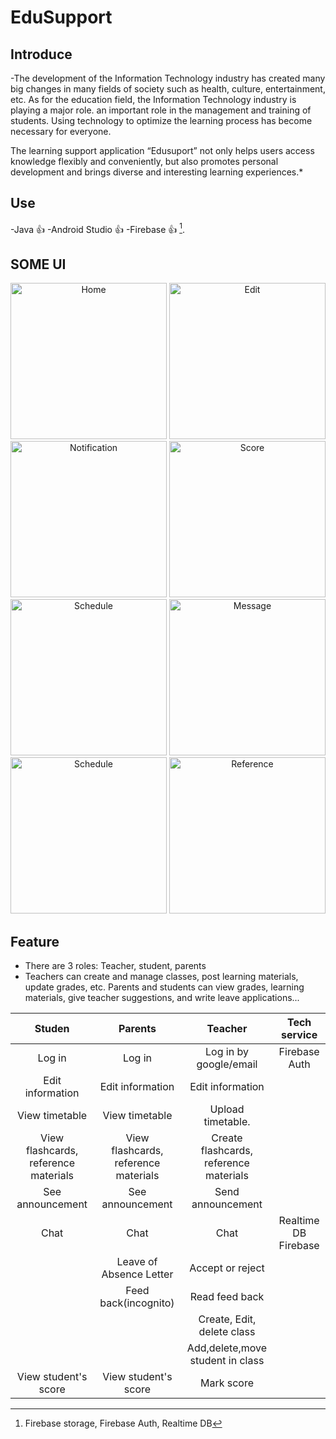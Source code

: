 ﻿# EduSupport
 

 ## Introduce
-The development of the Information Technology industry has created many big changes in many fields of society such as health, culture, entertainment, etc. As for the education field, the Information Technology industry is playing a major role. an important role in the management and training of students. Using technology to optimize the learning process has become necessary for everyone.
          
The learning support application “Edusuport” not only helps users access knowledge flexibly and conveniently, but also promotes personal development and brings diverse and interesting learning experiences.*
 
 ## Use
 -Java :+1:
 -Android Studio :+1:
 -Firebase :+1: [^1].

 [^1]: Firebase storage, Firebase Auth, Realtime DB

 ## SOME UI
<p align="center">
  <img src="https://firebasestorage.googleapis.com/v0/b/fire-57f0b.appspot.com/o/home%20real.jpg?alt=media&token=aabf6449-56c2-483d-84eb-35e7e01a6f49" width="250" title="Home">
  <img src="https://firebasestorage.googleapis.com/v0/b/fire-57f0b.appspot.com/o/edit.jpg?alt=media&token=71db07b0-23c0-45bc-aadf-d190d1bda0b2" width="250" alt="Edit">
 <br/>
 <img src="https://firebasestorage.googleapis.com/v0/b/fire-57f0b.appspot.com/o/notification.png?alt=media&token=027b06a8-9551-40fd-b532-7b2638a2302c" width="250" alt="Notification">
 <img src="https://firebasestorage.googleapis.com/v0/b/fire-57f0b.appspot.com/o/%C4%91i%E1%BB%83m.jpg?alt=media&token=f85f030b-f3ea-4a0e-9497-0442085d600b" width="250" alt="Score">
  <br/>
 <img src="https://firebasestorage.googleapis.com/v0/b/fire-57f0b.appspot.com/o/Screenshot%202024-07-01%20204721.png?alt=media&token=47debaae-69ec-4414-afa4-cd9504030774" width="250" alt="Schedule">
 <img src="https://firebasestorage.googleapis.com/v0/b/fire-57f0b.appspot.com/o/Screenshot%202024-07-01%20204823.png?alt=media&token=8bbf7128-c33e-4375-9fbb-1e621aed4166" width="250" alt="Message">
 <br/>
 <img src="https://firebasestorage.googleapis.com/v0/b/fire-57f0b.appspot.com/o/Screenshot%202024-07-01%20204759.png?alt=media&token=7ae7f9e5-aa03-4a89-9162-09ac1c607351" width="250" alt="Schedule">
 <img src="https://firebasestorage.googleapis.com/v0/b/fire-57f0b.appspot.com/o/Screenshot%202024-07-01%20204740.png?alt=media&token=1622ca76-2b6f-4c2b-847f-f92a313f54b6" width="250" alt="Reference">
</p>

 ## Feature
  * There are 3 roles: Teacher, student, parents
  *  Teachers can create and manage classes, post learning materials, update grades, etc. Parents and students can view grades, learning materials, give teacher suggestions, and write leave applications...
  
|      Studen   |    Parents    | Teacher    |Tech service|
| :------------:|:-------------:|:-----:|:-----:|
|  Log in  |Log in|Log in by google/email| Firebase Auth|
| Edit information  |Edit information |Edit information ||
|  View timetable|View timetable     |   Upload timetable.  |
|    View flashcards, reference materials   | View flashcards, reference materials |Create flashcards, reference materials | |
|See announcement|See announcement| Send announcement| |
|Chat|Chat|Chat|Realtime DB Firebase|
||Leave of Absence Letter|Accept or reject |
||Feed back(incognito)|Read feed back|
|||Create, Edit, delete class|
|||Add,delete,move student in class|
|View student's score|View student's score|Mark score|



